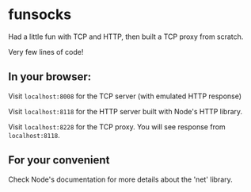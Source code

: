 # funsocks

Had a little fun with TCP and HTTP, then built a TCP proxy from scratch.

Very few lines of code!

## In your browser:

Visit `localhost:8008` for the TCP server (with emulated HTTP response)

Visit `localhost:8118` for the HTTP server built with Node's HTTP library.

Visit `localhost:8228` for the TCP proxy. You will see response from `localhost:8118`.

## For your convenient

Check Node's documentation for more details about the 'net' library.
